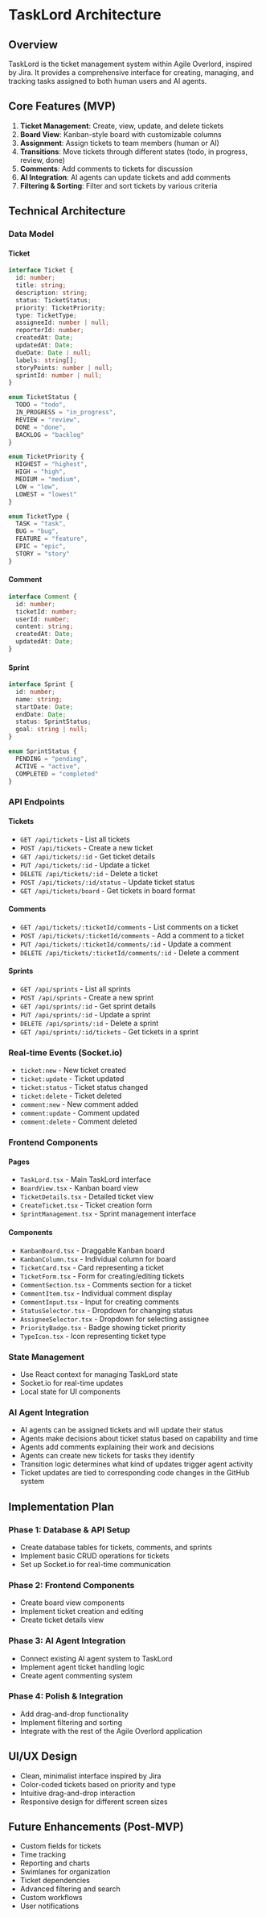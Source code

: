 # TaskLord Architecture

## Overview
TaskLord is the ticket management system within Agile Overlord, inspired by Jira. It provides a comprehensive interface for creating, managing, and tracking tasks assigned to both human users and AI agents.

## Core Features (MVP)
1. **Ticket Management**: Create, view, update, and delete tickets
2. **Board View**: Kanban-style board with customizable columns
3. **Assignment**: Assign tickets to team members (human or AI)
4. **Transitions**: Move tickets through different states (todo, in progress, review, done)
5. **Comments**: Add comments to tickets for discussion
6. **AI Integration**: AI agents can update tickets and add comments
7. **Filtering & Sorting**: Filter and sort tickets by various criteria

## Technical Architecture

### Data Model

#### Ticket
```typescript
interface Ticket {
  id: number;
  title: string;
  description: string;
  status: TicketStatus;
  priority: TicketPriority;
  type: TicketType;
  assigneeId: number | null;
  reporterId: number;
  createdAt: Date;
  updatedAt: Date;
  dueDate: Date | null;
  labels: string[];
  storyPoints: number | null;
  sprintId: number | null;
}

enum TicketStatus {
  TODO = "todo",
  IN_PROGRESS = "in_progress",
  REVIEW = "review",
  DONE = "done",
  BACKLOG = "backlog"
}

enum TicketPriority {
  HIGHEST = "highest",
  HIGH = "high",
  MEDIUM = "medium",
  LOW = "low",
  LOWEST = "lowest"
}

enum TicketType {
  TASK = "task",
  BUG = "bug",
  FEATURE = "feature",
  EPIC = "epic",
  STORY = "story"
}
```

#### Comment
```typescript
interface Comment {
  id: number;
  ticketId: number;
  userId: number;
  content: string;
  createdAt: Date;
  updatedAt: Date;
}
```

#### Sprint
```typescript
interface Sprint {
  id: number;
  name: string;
  startDate: Date;
  endDate: Date;
  status: SprintStatus;
  goal: string | null;
}

enum SprintStatus {
  PENDING = "pending",
  ACTIVE = "active",
  COMPLETED = "completed"
}
```

### API Endpoints

#### Tickets
- `GET /api/tickets` - List all tickets
- `POST /api/tickets` - Create a new ticket
- `GET /api/tickets/:id` - Get ticket details
- `PUT /api/tickets/:id` - Update a ticket
- `DELETE /api/tickets/:id` - Delete a ticket
- `POST /api/tickets/:id/status` - Update ticket status
- `GET /api/tickets/board` - Get tickets in board format

#### Comments
- `GET /api/tickets/:ticketId/comments` - List comments on a ticket
- `POST /api/tickets/:ticketId/comments` - Add a comment to a ticket
- `PUT /api/tickets/:ticketId/comments/:id` - Update a comment
- `DELETE /api/tickets/:ticketId/comments/:id` - Delete a comment

#### Sprints
- `GET /api/sprints` - List all sprints
- `POST /api/sprints` - Create a new sprint
- `GET /api/sprints/:id` - Get sprint details
- `PUT /api/sprints/:id` - Update a sprint
- `DELETE /api/sprints/:id` - Delete a sprint
- `GET /api/sprints/:id/tickets` - Get tickets in a sprint

### Real-time Events (Socket.io)
- `ticket:new` - New ticket created
- `ticket:update` - Ticket updated
- `ticket:status` - Ticket status changed
- `ticket:delete` - Ticket deleted
- `comment:new` - New comment added
- `comment:update` - Comment updated
- `comment:delete` - Comment deleted

### Frontend Components

#### Pages
- `TaskLord.tsx` - Main TaskLord interface
- `BoardView.tsx` - Kanban board view
- `TicketDetails.tsx` - Detailed ticket view
- `CreateTicket.tsx` - Ticket creation form
- `SprintManagement.tsx` - Sprint management interface

#### Components
- `KanbanBoard.tsx` - Draggable Kanban board
- `KanbanColumn.tsx` - Individual column for board
- `TicketCard.tsx` - Card representing a ticket
- `TicketForm.tsx` - Form for creating/editing tickets
- `CommentSection.tsx` - Comments section for a ticket
- `CommentItem.tsx` - Individual comment display
- `CommentInput.tsx` - Input for creating comments
- `StatusSelector.tsx` - Dropdown for changing status
- `AssigneeSelector.tsx` - Dropdown for selecting assignee
- `PriorityBadge.tsx` - Badge showing ticket priority
- `TypeIcon.tsx` - Icon representing ticket type

### State Management
- Use React context for managing TaskLord state
- Socket.io for real-time updates
- Local state for UI components

### AI Agent Integration
- AI agents can be assigned tickets and will update their status
- Agents make decisions about ticket status based on capability and time
- Agents add comments explaining their work and decisions
- Agents can create new tickets for tasks they identify
- Transition logic determines what kind of updates trigger agent activity
- Ticket updates are tied to corresponding code changes in the GitHub system

## Implementation Plan

### Phase 1: Database & API Setup
- Create database tables for tickets, comments, and sprints
- Implement basic CRUD operations for tickets
- Set up Socket.io for real-time communication

### Phase 2: Frontend Components
- Create board view components
- Implement ticket creation and editing
- Create ticket details view

### Phase 3: AI Agent Integration
- Connect existing AI agent system to TaskLord
- Implement agent ticket handling logic
- Create agent commenting system

### Phase 4: Polish & Integration
- Add drag-and-drop functionality
- Implement filtering and sorting
- Integrate with the rest of the Agile Overlord application

## UI/UX Design
- Clean, minimalist interface inspired by Jira
- Color-coded tickets based on priority and type
- Intuitive drag-and-drop interaction
- Responsive design for different screen sizes

## Future Enhancements (Post-MVP)
- Custom fields for tickets
- Time tracking
- Reporting and charts
- Swimlanes for organization
- Ticket dependencies
- Advanced filtering and search
- Custom workflows
- User notifications
